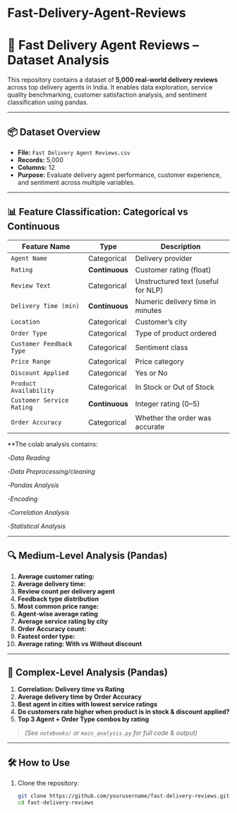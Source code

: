 # Fast-Delivery-Agent-Reviews
# 🚚 Fast Delivery Agent Reviews – Dataset Analysis

This repository contains a dataset of **5,000 real-world delivery reviews** across top delivery agents in India. It enables data exploration, service quality benchmarking, customer satisfaction analysis, and sentiment classification using pandas.

---

## 📦 Dataset Overview

- **File:** `Fast Delivery Agent Reviews.csv`
- **Records:** 5,000
- **Columns:** 12
- **Purpose:** Evaluate delivery agent performance, customer experience, and sentiment across multiple variables.

---

## 📊 Feature Classification: Categorical vs Continuous

| Feature Name               | Type         | Description                              |
|---------------------------|--------------|------------------------------------------|
| `Agent Name`              | Categorical  | Delivery provider                        |
| `Rating`                  | **Continuous** | Customer rating (float)                  |
| `Review Text`             | Categorical  | Unstructured text (useful for NLP)       |
| `Delivery Time (min)`     | **Continuous** | Numeric delivery time in minutes         |
| `Location`                | Categorical  | Customer’s city                          |
| `Order Type`              | Categorical  | Type of product ordered                  |
| `Customer Feedback Type`  | Categorical  | Sentiment class                          |
| `Price Range`             | Categorical  | Price category                           |
| `Discount Applied`        | Categorical  | Yes or No                                |
| `Product Availability`    | Categorical  | In Stock or Out of Stock                 |
| `Customer Service Rating` | **Continuous** | Integer rating (0–5)                      |
| `Order Accuracy`          | Categorical  | Whether the order was accurate           |


**The colab analysis contains:

-*Data Reading*

-*Data Preprocessing/cleaning*

-*Pandas Analysis*

-*Encoding*

-*Correlation Analysis*

-*Statistical Analysis*

---

## 🔍 Medium-Level Analysis (Pandas)

1. **Average customer rating:** 
2. **Average delivery time:** 
3. **Review count per delivery agent** 
4. **Feedback type distribution** 
5. **Most common price range:**   
6. **Agent-wise average rating**  
7. **Average service rating by city** 
8. **Order Accuracy count:**  
9. **Fastest order type:** 
10. **Average rating: With vs Without discount** 

---

## 🧠 Complex-Level Analysis (Pandas)

1. **Correlation: Delivery time vs Rating**  
2. **Average delivery time by Order Accuracy**  
3. **Best agent in cities with lowest service ratings**  
4. **Do customers rate higher when product is in stock & discount applied?**  
5. **Top 3 Agent + Order Type combos by rating**  

> *(See `notebooks/` or `main_analysis.py` for full code & output)*

---

## 🛠 How to Use

1. Clone the repository:
   ```bash
   git clone https://github.com/yourusername/fast-delivery-reviews.git
   cd fast-delivery-reviews
